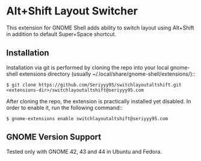 Alt+Shift Layout Switcher
============================

This extension for GNOME Shell adds ability to switch layout using Alt+Shift in addition to default Super+Space shortcut.

Installation
----------------

Installation via git is performed by cloning the repo into your local gnome-shell extensions directory (usually ~/.local/share/gnome-shell/extensions/)::

    $ git clone https://github.com/Seriyyy95/switchlayoutaltshift.git <extensions-dir>/switchlayoutaltshift@seriyyy95.com

After cloning the repo, the extension is practically installed yet disabled. In order to enable it, run the following command::

    $ gnome-extensions enable switchlayoutaltshift@seriyyy95.com

GNOME Version Support
--------------------------
Tested only with GNOME 42, 43 and 44 in Ubuntu and Fedora.

